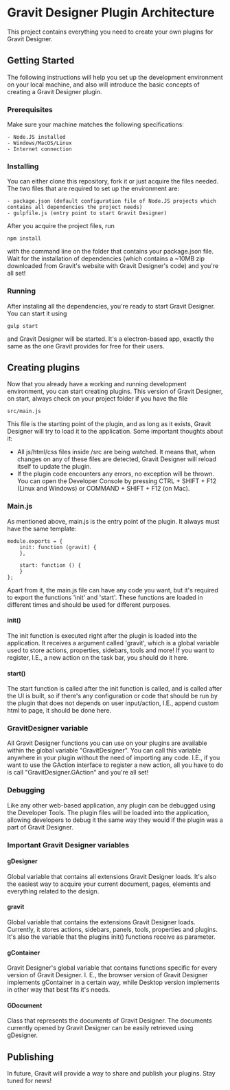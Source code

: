 # Gravit Designer Plugin Architecture
This project contains everything you need to create your own plugins for Gravit Designer.

## Getting Started
The following instructions will help you set up the development environment on your local machine, and also will introduce the basic concepts of creating a Gravit Designer plugin.

### Prerequisites
Make sure your machine matches the following specifications:
```
- Node.JS installed
- Windows/MacOS/Linux
- Internet connection
```

### Installing
You can either clone this repository, fork it or just acquire the files needed. The two files that are required to set up the environment are:
```
- package.json (default configuration file of Node.JS projects which contains all dependencies the project needs)
- gulpfile.js (entry point to start Gravit Designer)
```

After you acquire the project files, run
```
npm install
```
with the command line on the folder that contains your package.json file. Wait for the installation of dependencies (which contains a ~10MB zip downloaded from Gravit's website with Gravit Designer's code) and you're all set!

### Running
After instaling all the dependencies, you're ready to start Gravit Designer. You can start it using
```
gulp start
```
and Gravit Designer will be started. It's a electron-based app, exactly the same as the one Gravit provides for free for their users.

## Creating plugins
Now that you already have a working and running development environment, you can start creating plugins. This version of Gravit Designer, on start, always check on your project folder if you have the file
```
src/main.js
```
This file is the starting point of the plugin, and as long as it exists, Gravit Designer will try to load it to the application. Some important thoughts about it:

- All js/html/css files inside /src are being watched. It means that, when changes on any of these files are detected, Gravit Designer will reload itself to update the plugin.
- If the plugin code encounters any errors, no exception will be thrown. You can open the Developer Console by pressing CTRL + SHIFT + F12 (Linux and Windows) or COMMAND + SHIFT + F12 (on Mac).

### Main.js
As mentioned above, main.js is the entry point of the plugin. It always must have the same template:
```
module.exports = {
    init: function (gravit) {
    },

    start: function () {
    }
};

```
Apart from it, the main.js file can have any code you want, but it's required to export the functions 'init' and 'start'. These functions are loaded in different times and should be used for different purposes.

#### init()
The init function is executed right after the plugin is loaded into the application. It receives a argument called 'gravit', which is a global variable used to store actions, properties, sidebars, tools and more! If you want to register, I.E., a new action on the task bar, you should do it here.

#### start()
The start function is called after the init function is called, and is called after the UI is built, so if there's any configuration or code that should be run by the plugin that does not depends on user input/action, I.E., append custom html to page, it should be done here.

### GravitDesigner variable
All Gravit Designer functions you can use on your plugins are available within the global variable "GravitDesigner". You can call this variable anywhere in your plugin without the need of importing any code. I.E., if you want to use the GAction interface to register a new action, all you have to do is call "GravitDesigner.GAction" and you're all set!

### Debugging
Like any other web-based application, any plugin can be debugged using the Developer Tools. The plugin files will be loaded into the application, allowing developers to debug it the same way they would if the plugin was a part of Gravit Designer.

### Important Gravit Designer variables

#### gDesigner
Global variable that contains all extensions Gravit Designer loads. It's also the easiest way to acquire your current document, pages, elements and everything related to the design.

#### gravit
Global variable that contains the extensions Gravit Designer loads. Currently, it stores actions, sidebars, panels, tools, properties and plugins. It's also the variable that the plugins init() functions receive as parameter.

#### gContainer
Gravit Designer's global variable that contains functions specific for every version of Gravit Designer. I. E., the browser version of
Gravit Designer implements gContainer in a certain way, while Desktop version implements in other way that best fits it's needs.

#### GDocument
Class that represents the documents of Gravit Designer. The documents currently opened by Gravit Designer can be easily retrieved using gDesigner.

## Publishing
In future, Gravit will provide a way to share and publish your plugins. Stay tuned for news!
